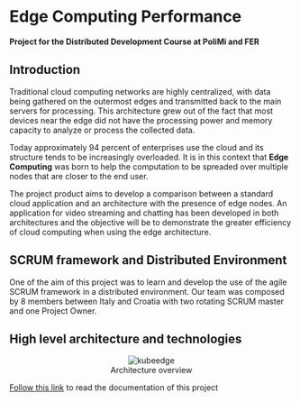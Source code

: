 # Edge Computing Performance
**Project for the Distributed Development Course at PoliMi and FER**
## Introduction
Traditional cloud computing networks are highly centralized, with data being gathered on the outermost edges and transmitted back to the main servers for processing. This architecture grew out of the fact that most devices near the edge did not have the processing power and memory capacity to analyze or process the collected data.

Today approximately 94 percent of enterprises use the cloud and its structure tends to be increasingly overloaded. It is in this context that **Edge Computing** was born to help the computation to be spreaded over multiple nodes that are closer to the end user.

The project product aims to develop a comparison between a standard cloud application and an architecture with the presence of edge nodes. An application for video streaming and chatting has been developed in both architectures and the objective will be to demonstrate the greater efficiency of cloud computing when using the edge architecture.

## SCRUM framework and Distributed Environment
One of the aim of this project was to learn and develop the use of the agile SCRUM framework in a distributed environment. 
Our team was composed by 8 members between Italy and Croatia with two rotating SCRUM master and one Project Owner.


## High level architecture and technologies

<figure>
	<center>
		<img
		src="https://kubeedge.io/img/kubeedge_arch.png"
		alt="kubeedge">
		<figcaption>Architecture overview</figcaption>
	</center>
</figure>


[Follow this link](https://drive.google.com/drive/folders/1KaGCQgi5YzHulSMd1tcRK_pQs4Diwxm_?usp=sharing) to read the documentation of this project

